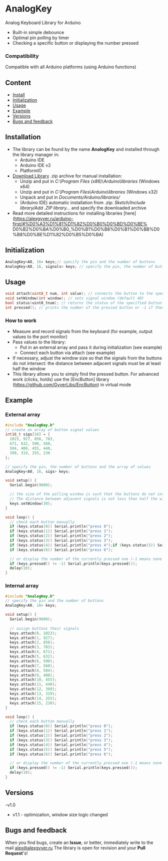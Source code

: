 # AnalogKey
Analog Keyboard Library for Arduino
- Built-in simple debounce
- Optimal pin polling by timer
- Checking a specific button or displaying the number pressed

### Compatibility
Compatible with all Arduino platforms (using Arduino functions)

## Content
- [Install](#install)
- [Initialization](#init)
- [Usage](#usage)
- [Example](#example)
- [Versions](#versions)
- [Bugs and feedback](#feedback)

<a id="install"></a>
## Installation
- The library can be found by the name **AnalogKey** and installed through the library manager in:
    - Arduino IDE
    - Arduino IDE v2
    - PlatformIO
- [Download Library](https://github.com/GyverLibs/AnalogKey/archive/refs/heads/main.zip) .zip archive for manual installation:
    - Unzip and put in *C:\Program Files (x86)\Arduino\libraries* (Windows x64)
    - Unzip and put in *C:\Program Files\Arduino\libraries* (Windows x32)
    - Unpack and put in *Documents/Arduino/libraries/*
    - (Arduino IDE) automatic installation from .zip: *Sketch/Include library/Add .ZIP library…* and specify the downloaded archive
- Read more detailed instructions for installing libraries [here] (https://alexgyver.ru/arduino-first/#%D0%A3%D1%81%D1%82%D0%B0%D0%BD%D0%BE% D0%B2%D0%BA%D0%B0_%D0%B1%D0%B8%D0%B1%D0%BB%D0%B8%D0%BE%D1%82%D0%B5%D0%BA)

<a id="init"></a>
## Initialization
```cpp
AnalogKey<A0, 16> keys;// specify the pin and the number of buttons
AnalogKey<A0, 16, signals> keys; // specify the pin, the number of buttons and the external array of signals
```

<a id="usage"></a>
## Usage
```cpp
void attach(uint8_t num, int value); // connects the button to the specified value
void setWindow(int window); // sets signal window (default 40)
bool status(uint8_tnum); // returns the status of the specified button
int pressed(); // prints the number of the pressed button or -1 if there are no buttons pressed
```
### How to work
- Measure and record signals from the keyboard (for example, output values ​​to the port monitor)
- Pass values ​​to the library:
    - Put in an external array and pass it during initialization (see example)
    - Connect each button via attach (see example)
- If necessary, adjust the window size so that the signals from the buttons do not intersect: the distance between adjacent signals must be at least half the window
- This library allows you to simply find the pressed button. For advanced work (clicks, holds) use the [EncButton] library (https://github.com/GyverLibs/EncButton) in virtual mode

<a id="example"></a>
## Example
### External array
```cpp
#include "AnalogKey.h"
// create an array of button signal values
int16_t sigs[16] = {
  1023, 927, 856, 783,
  671, 632, 590, 560,
  504, 480, 455, 440,
  399, 319, 255, 230
};

// specify the pin, the number of buttons and the array of values
AnalogKey<A0, 16, sigs> keys;

void setup() {
  Serial.begin(9600);

  // the size of the polling window is such that the buttons do not intersect
  // The distance between adjacent signals is not less than half the window!
  keys.setWindow(30);
}

void loop() {
  // check each button manually
  if (keys.status(0)) Serial.println("press 0");
  if (keys.status(1)) Serial.println("press 1");
  if (keys.status(2)) Serial.println("press 2");
  if (keys.status(3)) Serial.println("press 3");
  if (keys.status(4)) Serial.println("press 4");if (keys.status(5)) Serial.println("press 5");
  if (keys.status(6)) Serial.println("press 6");

  // or display the number of the currently pressed one (-1 means none is pressed)
  if (keys.pressed() != -1) Serial.println(keys.pressed());
  delay(10);
}
```

### Internal array
```cpp
#include "AnalogKey.h"
// specify the pin and the number of buttons
AnalogKey<A0, 16> keys;

void setup() {
  Serial.begin(9600);
  
  // assign buttons their signals
  keys.attach(0, 1023);
  keys.attach(1, 927);
  keys.attach(2, 856);
  keys.attach(3, 783);
  keys.attach(4, 671);
  keys.attach(5, 632);
  keys.attach(6, 590);
  keys.attach(7, 560);
  keys.attach(8, 504);
  keys.attach(9, 480);
  keys.attach(10, 455);
  keys.attach(11, 440);
  keys.attach(12, 399);
  keys.attach(13, 319);
  keys.attach(14, 255);
  keys.attach(15, 230);
}

void loop() {
  // check each button manually
  if (keys.status(0)) Serial.println("press 0");
  if (keys.status(1)) Serial.println("press 1");
  if (keys.status(2)) Serial.println("press 2");
  if (keys.status(3)) Serial.println("press 3");
  if (keys.status(4)) Serial.println("press 4");
  if (keys.status(5)) Serial.println("press 5");
  if (keys.status(6)) Serial.println("press 6");

  // or display the number of the currently pressed one (-1 means none is pressed)
  if (keys.pressed() != -1) Serial.println(keys.pressed());
  delay(10);
}
```

<a id="versions"></a>
## Versions
-v1.0
- v1.1 - optimization, window size logic changed

<a id="feedback"></a>
## Bugs and feedback
When you find bugs, create an **Issue**, or better, immediately write to the mail [alex@alexgyver.ru](mailto:alex@alexgyver.ru)
The library is open for revision and your **Pull Request**'s!